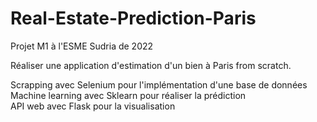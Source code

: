 # Real-Estate-Prediction-Paris
Projet M1 à l'ESME Sudria de 2022

Réaliser une application d'estimation d'un bien à Paris from scratch. 

Scrapping avec Selenium pour l'implémentation d'une base de données  
Machine learning avec Sklearn pour réaliser la prédiction  
API web avec Flask pour la visualisation
